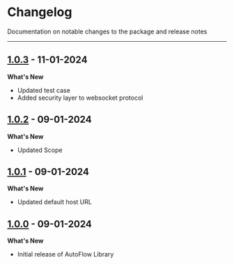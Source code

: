 # Changelog

Documentation on notable changes to the package and release notes

---

## [1.0.3](https://www.npmjs.com/package/@autoflow/playwright/v/1.0.2) - 11-01-2024

**What's New**

- Updated test case
- Added security layer to websocket protocol


## [1.0.2](https://www.npmjs.com/package/@autoflow/playwright/v/1.0.2) - 09-01-2024

**What's New**

- Updated Scope


## [1.0.1](https://www.npmjs.com/package/@autoflowlabs/playwright/v/1.0.1) - 09-01-2024

**What's New**

- Updated default host URL


## [1.0.0](https://www.npmjs.com/package/@autoflowlabs/playwright/v/1.0.0) - 09-01-2024

**What's New**

- Initial release of AutoFlow Library
